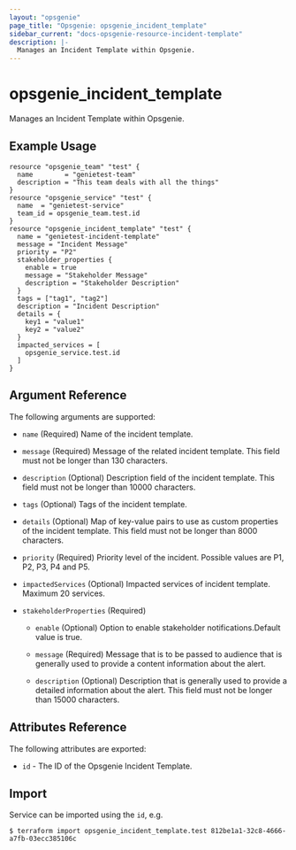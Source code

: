 ```yaml
---
layout: "opsgenie"
page_title: "Opsgenie: opsgenie_incident_template"
sidebar_current: "docs-opsgenie-resource-incident-template"
description: |-
  Manages an Incident Template within Opsgenie.
---
```


# opsgenie\_incident_template

Manages an Incident Template within Opsgenie.

## Example Usage

```hcl
resource "opsgenie_team" "test" {
  name        = "genietest-team"
  description = "This team deals with all the things"
}
resource "opsgenie_service" "test" {
  name  = "genietest-service"
  team_id = opsgenie_team.test.id
}
resource "opsgenie_incident_template" "test" {
  name = "genietest-incident-template"
  message = "Incident Message"
  priority = "P2"
  stakeholder_properties {
    enable = true
    message = "Stakeholder Message"
    description = "Stakeholder Description"
  }
  tags = ["tag1", "tag2"]
  description = "Incident Description"
  details = {
    key1 = "value1"
    key2 = "value2"
  }
  impacted_services = [ 
    opsgenie_service.test.id
  ]
}
```

## Argument Reference

The following arguments are supported:

* `name` (Required) Name of the incident template.

* `message` (Required) Message of the related incident template. This field must not be longer than 130 characters.

* `description` (Optional) Description field of the incident template. This field must not be longer than 10000 characters.

* `tags` (Optional) Tags of the incident template.

* `details` (Optional) Map of key-value pairs to use as custom properties of the incident template. This field must not be longer than 8000 characters.

* `priority` (Required) Priority level of the incident. Possible values are P1, P2, P3, P4 and P5.

* `impactedServices` (Optional) Impacted services of incident template. Maximum 20 services.

* `stakeholderProperties` (Required)

   * `enable` (Optional) Option to enable stakeholder notifications.Default value is true.
   
   * `message` (Required) Message that is to be passed to audience that is generally used to provide a content information about the alert.
   
   * `description` (Optional) Description that is generally used to provide a detailed information about the alert. This field must not be longer than 15000 characters.
   

## Attributes Reference

The following attributes are exported:

* `id` - The ID of the Opsgenie Incident Template.

## Import

Service can be imported using the `id`, e.g.

`$ terraform import opsgenie_incident_template.test 812be1a1-32c8-4666-a7fb-03ecc385106c`
